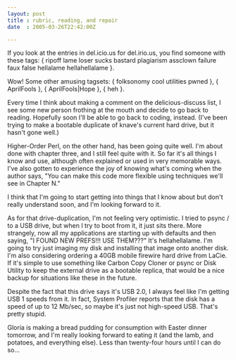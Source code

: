 ```yaml
---
layout: post
title : rubric, reading, and repair
date  : 2005-03-26T22:42:00Z

---
```

If you look at the entries in del.icio.us for del.irio.us, you find someone with these tags: { ripoff lame loser sucks bastard plagiarism assclown failure faux false hellalame hellahellalame }.

Wow!  Some other amusing tagsets: { folksonomy cool utilities pwned }, { AprilFools }, { AprilFools|Hope }, { heh }.

Every time I think about making a comment on the delicious-discuss list, I see some new person frothing at the mouth and decide to go back to reading. Hopefully soon I'll be able to go back to coding, instead.  (I've been trying to make a bootable duplicate of knave's current hard drive, but it hasn't gone well.)

Higher-Order Perl, on the other hand, has been going quite well.  I'm about done with chapter three, and I still feel quite with it.  So far it's all things I know and use, although often explained or used in very memorable ways. I've also gotten to experience the joy of knowing what's coming when the author says, "You can make this code more flexible using techniques we'll see in Chapter N."

I think that I'm going to start getting into things that I know about but don't really understand soon, and I'm looking forward to it.

As for that drive-duplication, I'm not feeling very optimistic.  I tried to psync / to a USB drive, but when I try to boot from it, it just sits there. More strangely, now all my applications are starting up with defaults and then saying, "I FOUND NEW PREFS!!! USE THEM???"  It's hellahellalame.  I'm going to try just imaging my disk and installing that image onto another disk.  I'm also considering ordering a 40GB mobile firewire hard drive from LaCie.  If it's simple to use something like Carbon Copy Cloner or psync or Disk Utility to keep the external drive as a bootable replica, that would be a nice backup for situations like these in the future.

Despite the fact that this drive says it's USB 2.0, I always feel like I'm getting USB 1 speeds from it.  In fact, System Profiler reports that the disk has a speed of up to 12 Mb/sec, so maybe it's just not high-speed USB.  That's pretty stupid.

Gloria is making a bread pudding for consumption with Easter dinner tomorrow, and I'm really looking forward to eating it (and the lamb, and potatoes, and everything else).  Less than twenty-four hours until I can do so...

